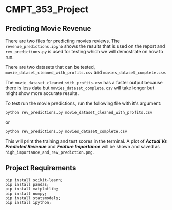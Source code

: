 # CMPT_353_Project

## Predicting Movie Revenue

There are two files for predicting movies reviews. The `revenue_predictions.ipynb` shows the results that is used on the report and `rev_predictions.py` is used for testing which we will demostrate on how to run.<br>

There are two datasets that can be tested, `movie_dataset_cleaned_with_profits.csv` and `movies_dataset_complete.csv`.<br>

The `movie_dataset_cleaned_with_profits.csv` has a faster output because there is less data but `movies_dataset_complete.csv` will take longer but might show more accurate results.

To test run the movie predictions, run the following file with it's argument:
```
python rev_predictions.py movie_dataset_cleaned_with_profits.csv
```

or

```
python rev_predictions.py movies_dataset_complete.csv
```

This will print the training and test scores in the terminal. A plot of <strong><i>Actual Vs Predicted Revenue</i></strong> and <strong><i>Feature Importance</i></strong> will be shown and saved as `high_importance_and_rev_prediction.png`. 

## Project Requirements

```
pip install scikit-learn;
pip install pandas;
pip install matplotlib;
pip install numpy;
pip install statsmodels;
pip install ipython;
```

